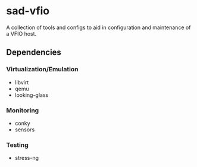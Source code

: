 # sad-vfio

A collection of tools and configs to aid in configuration and maintenance of a VFIO host.

## Dependencies
### Virtualization/Emulation
- libvirt
- qemu
- looking-glass
### Monitoring
- conky
- sensors
### Testing
- stress-ng
